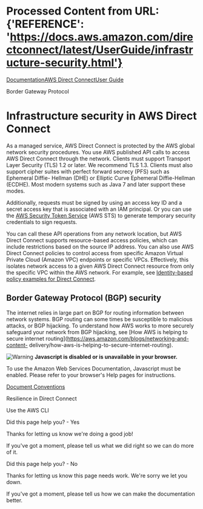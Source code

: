 # Processed Content from URL: {'REFERENCE': 'https://docs.aws.amazon.com/directconnect/latest/UserGuide/infrastructure-security.html'}

[](/pdfs/directconnect/latest/UserGuide/dc-ug.pdf#infrastructure-security
"Open PDF")

[Documentation](/index.html)[AWS Direct
Connect](/directconnect/index.html)[User Guide](Welcome.html)

Border Gateway Protocol

# Infrastructure security in AWS Direct Connect

As a managed service, AWS Direct Connect is protected by the AWS global
network security procedures. You use AWS published API calls to access AWS
Direct Connect through the network. Clients must support Transport Layer
Security (TLS) 1.2 or later. We recommend TLS 1.3. Clients must also support
cipher suites with perfect forward secrecy (PFS) such as Ephemeral Diffie-
Hellman (DHE) or Elliptic Curve Ephemeral Diffie-Hellman (ECDHE). Most modern
systems such as Java 7 and later support these modes.

Additionally, requests must be signed by using an access key ID and a secret
access key that is associated with an IAM principal. Or you can use the [AWS
Security Token
Service](https://docs.aws.amazon.com/STS/latest/APIReference/Welcome.html)
(AWS STS) to generate temporary security credentials to sign requests.

You can call these API operations from any network location, but AWS Direct
Connect supports resource-based access policies, which can include
restrictions based on the source IP address. You can also use AWS Direct
Connect policies to control access from specific Amazon Virtual Private Cloud
(Amazon VPC) endpoints or specific VPCs. Effectively, this isolates network
access to a given AWS Direct Connect resource from only the specific VPC
within the AWS network. For example, see [Identity-based policy examples for
Direct Connect](./security_iam_id-based-policy-examples.html).

## Border Gateway Protocol (BGP) security

The internet relies in large part on BGP for routing information between
network systems. BGP routing can some times be susceptible to malicious
attacks, or BGP hijacking. To understand how AWS works to more securely
safeguard your network from BGP hijacking, see [How AWS is helping to secure
internet routing](https://aws.amazon.com/blogs/networking-and-content-
delivery/how-aws-is-helping-to-secure-internet-routing).

![Warning](https://d1ge0kk1l5kms0.cloudfront.net/images/G/01/webservices/console/warning.png)
**Javascript is disabled or is unavailable in your browser.**

To use the Amazon Web Services Documentation, Javascript must be enabled.
Please refer to your browser's Help pages for instructions.

[Document Conventions](/general/latest/gr/docconventions.html)

Resilience in Direct Connect

Use the AWS CLI

Did this page help you? - Yes

Thanks for letting us know we're doing a good job!

If you've got a moment, please tell us what we did right so we can do more of
it.

Did this page help you? - No

Thanks for letting us know this page needs work. We're sorry we let you down.

If you've got a moment, please tell us how we can make the documentation
better.

